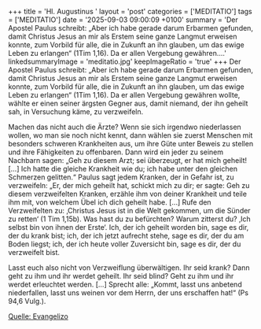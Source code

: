 +++
title = 'Hl. Augustinus  '
layout = 'post'
categories = ['MEDITATIO']
tags = ['MEDITATIO']
date = '2025-09-03 09:00:09 +0100'
summary = 'Der Apostel Paulus schreibt: „Aber ich habe gerade darum Erbarmen gefunden, damit Christus Jesus an mir als Erstem seine ganze Langmut erweisen konnte, zum Vorbild für alle, die in Zukunft an ihn glauben, um das ewige Leben zu erlangen“ (1Tim 1,16). Da er allen Vergebung gewähren....'
linkedsummaryImage = 'meditatio.jpg'
keepImageRatio = 'true'
+++
	Der Apostel Paulus schreibt: „Aber ich habe gerade darum Erbarmen gefunden, damit Christus Jesus an mir als Erstem seine ganze Langmut erweisen konnte, zum Vorbild für alle, die in Zukunft an ihn glauben, um das ewige Leben zu erlangen“ (1Tim 1,16). Da er allen Vergebung gewähren wollte, wählte er einen seiner ärgsten Gegner aus, damit niemand, der ihn geheilt sah, in Versuchung käme, zu verzweifeln.<!--more-->
 
Machen das nicht auch die Ärzte? Wenn sie sich irgendwo niederlassen wollen, wo man sie noch nicht kennt, dann wählen sie zuerst Menschen mit besonders schweren Krankheiten aus, um ihre Güte unter Beweis zu stellen und ihre Fähigkeiten zu offenbaren. Dann wird ein jeder zu seinem Nachbarn sagen: „Geh zu diesem Arzt; sei überzeugt, er hat mich geheilt! […] Ich hatte die gleiche Krankheit wie du; ich habe unter den gleichen Schmerzen gelitten.“ Paulus sagt jedem Kranken, der in Gefahr ist, zu verzweifeln: „Er, der mich geheilt hat, schickt mich zu dir; er sagte: Geh zu diesem verzweifelten Kranken, erzähle ihm von deiner Krankheit und teile ihm mit, von welchem Übel ich dich geheilt habe. [...] Rufe den Verzweifelten zu: ‚Christus Jesus ist in die Welt gekommen, um die Sünder zu retten‘ (1 Tim 1,15b). Was hast du zu befürchten? Warum zitterst du? ‚Ich selbst bin von ihnen der Erste‘. Ich, der ich geheilt worden bin, sage es dir, der du krank bist; ich, der ich jetzt aufrecht stehe, sage es dir, der du am Boden liegst; ich, der ich heute voller Zuversicht bin, sage es dir, der du verzweifelt bist.
 
Lasst euch also nicht von Verzweiflung überwältigen. Ihr seid krank?  Dann geht zu ihm und ihr werdet geheilt. Ihr seid blind? Geht zu ihm und ihr werdet erleuchtet werden. [...] Sprecht alle: „Kommt, lasst uns anbetend niederfallen, lasst uns weinen vor dem Herrn, der uns erschaffen hat!“ (Ps 94,6 Vulg.).


[Quelle: Evangelizo](https://evangeliumtagfuertag.org/DE/gospel)
